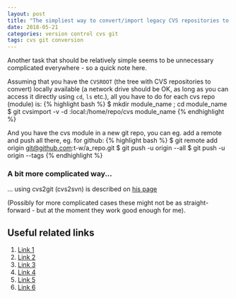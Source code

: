 ```yaml
---
layout: post
title: "The simpliest way to convert/import legacy CVS repositories to GIT"
date: 2018-05-21
categories: version control cvs git
tags: cvs git conversion
---
```

Another task that should be relatively simple seems to be unnecessary
complicated everywhere - so a quick note here.

Assuming that you have the `CVSROOT` (the tree with CVS repositories
to convert) locally available (a network drive should be OK, as long
as you can access it directly using `cd`, `ls` etc.),
all you have to do for each cvs repo (module) is:
{% highlight bash %}
$ mkdir module_name ; cd module_name
$ git cvsimport -v -d :local:/home/repo/cvs module_name
{% endhighlight %}

And you have the cvs module in a new git repo, you can eg. add a remote
and push all there, eg. for github:
{% highlight bash %}
$ git remote add origin git@github.com:t-w/a_repo.git
$ git push -u origin --all
$ git push -u origin --tags
{% endhighlight %}


### A bit more complicated way...
... using cvs2git (cvs2svn) is described on [his page][3.]


(Possibly for more complicated cases these might not be as
straight-forward - but at the moment they work good enough for me).


Useful related links
--------------------
1. [Link 1][1.]
2. [Link 2][2.]
3. [Link 3][3.]
4. [Link 4][4.]
5. [Link 5][5.]
6. [Link 6][6.]

[1.]: http://gitolite.com/archived/cvs2git.html
[2.]: https://stackoverflow.com/questions/20869710/migrate-from-cvs-to-git-without-losing-history
[3.]: https://blog.derakkilgo.com/2013/12/11/steps-to-migrate-a-code-repository-from-cvs-to-git/
[4.]: https://gist.github.com/binarytemple/a707114df7067c1c81ab
[5.]: http://www.mcs.anl.gov/~jacob/cvs2svn/cvs2git.html
[6.]: http://web.mit.edu/svn/src/cvs2svn-1.4.0/www/cvs2svn.html

